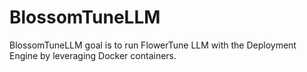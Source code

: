# BlossomTuneLLM

BlossomTuneLLM goal is to run FlowerTune LLM with the Deployment Engine by leveraging Docker containers.